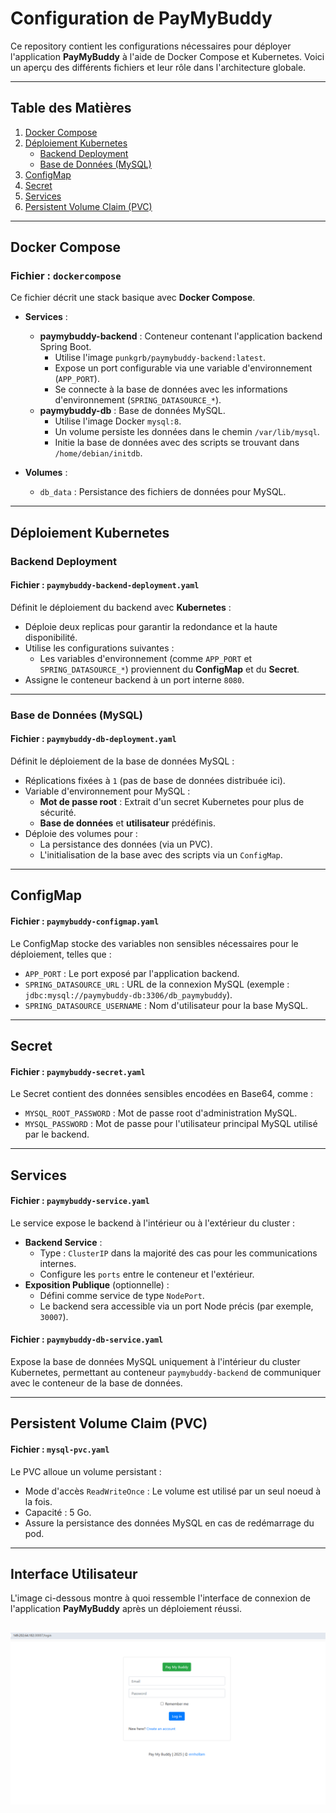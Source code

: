 # Configuration de PayMyBuddy

Ce repository contient les configurations nécessaires pour déployer l'application **PayMyBuddy** à l'aide de Docker Compose et Kubernetes. Voici un aperçu des différents fichiers et leur rôle dans l'architecture globale.

---

## Table des Matières
1. [Docker Compose](#docker-compose)
2. [Déploiement Kubernetes](#déploiement-kubernetes)
   - [Backend Deployment](#backend-deployment)
   - [Base de Données (MySQL)](#base-de-données-mysql)
3. [ConfigMap](#configmap)
4. [Secret](#secret)
5. [Services](#services)
6. [Persistent Volume Claim (PVC)](#persistent-volume-claim-pvc)

---

## Docker Compose

### Fichier : `dockercompose`  
Ce fichier décrit une stack basique avec **Docker Compose**. 

- **Services** :
  - **paymybuddy-backend** : Conteneur contenant l'application backend Spring Boot.  
    - Utilise l'image `punkgrb/paymybuddy-backend:latest`.
    - Expose un port configurable via une variable d'environnement (`APP_PORT`).
    - Se connecte à la base de données avec les informations d'environnement (`SPRING_DATASOURCE_*`).
  - **paymybuddy-db** : Base de données MySQL.  
    - Utilise l'image Docker `mysql:8`.
    - Un volume persiste les données dans le chemin `/var/lib/mysql`.
    - Initie la base de données avec des scripts se trouvant dans `/home/debian/initdb`.

- **Volumes** :
  - `db_data` : Persistance des fichiers de données pour MySQL.

---

## Déploiement Kubernetes

### Backend Deployment

#### Fichier : `paymybuddy-backend-deployment.yaml`
Définit le déploiement du backend avec **Kubernetes** :
- Déploie deux replicas pour garantir la redondance et la haute disponibilité.
- Utilise les configurations suivantes :
  - Les variables d'environnement (comme `APP_PORT` et `SPRING_DATASOURCE_*`) proviennent du **ConfigMap** et du **Secret**.
- Assigne le conteneur backend à un port interne `8080`.

---

### Base de Données (MySQL)

#### Fichier : `paymybuddy-db-deployment.yaml`
Définit le déploiement de la base de données MySQL :
- Réplications fixées à `1` (pas de base de données distribuée ici).  
- Variable d'environnement pour MySQL : 
  - **Mot de passe root** : Extrait d'un secret Kubernetes pour plus de sécurité.
  - **Base de données** et **utilisateur** prédéfinis.
- Déploie des volumes pour :
  - La persistance des données (via un PVC).
  - L'initialisation de la base avec des scripts via un `ConfigMap`.

---

## ConfigMap

#### Fichier : `paymybuddy-configmap.yaml`
Le ConfigMap stocke des variables non sensibles nécessaires pour le déploiement, telles que :
- `APP_PORT` : Le port exposé par l'application backend.
- `SPRING_DATASOURCE_URL` : URL de la connexion MySQL (exemple : `jdbc:mysql://paymybuddy-db:3306/db_paymybuddy`).
- `SPRING_DATASOURCE_USERNAME` : Nom d'utilisateur pour la base MySQL.

---

## Secret

#### Fichier : `paymybuddy-secret.yaml`
Le Secret contient des données sensibles encodées en Base64, comme :
- `MYSQL_ROOT_PASSWORD` : Mot de passe root d'administration MySQL.
- `MYSQL_PASSWORD` : Mot de passe pour l'utilisateur principal MySQL utilisé par le backend.

---

## Services

#### Fichier : `paymybuddy-service.yaml`
Le service expose le backend à l'intérieur ou à l'extérieur du cluster :
- **Backend Service** :
  - Type : `ClusterIP` dans la majorité des cas pour les communications internes.
  - Configure les `ports` entre le conteneur et l'extérieur.
- **Exposition Publique** (optionnelle) :
  - Défini comme service de type `NodePort`.
  - Le backend sera accessible via un port Node précis (par exemple, `30007`).

#### Fichier : `paymybuddy-db-service.yaml`
Expose la base de données MySQL uniquement à l'intérieur du cluster Kubernetes, permettant au conteneur `paymybuddy-backend` de communiquer avec le conteneur de la base de données.

---

## Persistent Volume Claim (PVC)

#### Fichier : `mysql-pvc.yaml`
Le PVC alloue un volume persistant :
- Mode d'accès `ReadWriteOnce` : Le volume est utilisé par un seul noeud à la fois.
- Capacité : 5 Go.
- Assure la persistance des données MySQL en cas de redémarrage du pod.

---

## Interface Utilisateur

L'image ci-dessous montre à quoi ressemble l'interface de connexion de l'application **PayMyBuddy** après un déploiement réussi.

![Interface de connexion](images/paymybuddy-login.png)
--- 
